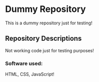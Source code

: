 # Dummy Repository

This is a dummy repository just for testing!

## Repository Descriptions

Not working code just for testing purposes!

### Software used:

HTML, CSS, JavaScript!
